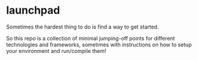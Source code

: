 # launchpad

Sometimes the hardest thing to do is find a way to get started.

So this repo is a collection of minimal jumping-off points for different technologies and frameworks, sometimes with instructions on how to setup your environment and run/compile them!